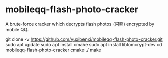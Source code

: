 # mobileqq-flash-photo-cracker
A brute-force cracker which decrypts flash photos (闪照) encrypted by mobile QQ.

git clone -v https://github.com/yuxibenxi/mobileqq-flash-photo-cracker.git
sudo apt update
sudo apt install cmake
sudo apt install libtomcrypt-dev
cd mobileqq-flash-photo-cracker
cmake ./
make
